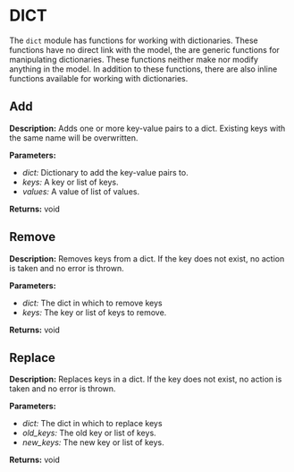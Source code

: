 # DICT  
  
The `dict` module has functions for working with dictionaries.
These functions have no direct link with the model, the are generic functions for manipulating dictionaries.
These functions neither make nor modify anything in the model.
In addition to these functions, there are also inline functions available for working with dictionaries.  
  
  
## Add  
  
  
**Description:** Adds one or more key-value pairs to a dict. Existing keys with the same name will be overwritten.

  
  
**Parameters:**  
  * *dict:* Dictionary to add the key-value pairs to.  
  * *keys:* A key or list of keys.  
  * *values:* A value of list of values.  
  
**Returns:** void  
  
  
## Remove  
  
  
**Description:** Removes keys from a dict. If the key does not exist, no action is taken and no error is thrown.

  
  
**Parameters:**  
  * *dict:* The dict in which to remove keys  
  * *keys:* The key or list of keys to remove.  
  
**Returns:** void  
  
  
## Replace  
  
  
**Description:** Replaces keys in a dict. If the key does not exist, no action is taken and no error is thrown.

  
  
**Parameters:**  
  * *dict:* The dict in which to replace keys  
  * *old\_keys:* The old key or list of keys.  
  * *new\_keys:* The new key or list of keys.  
  
**Returns:** void  
  
  
